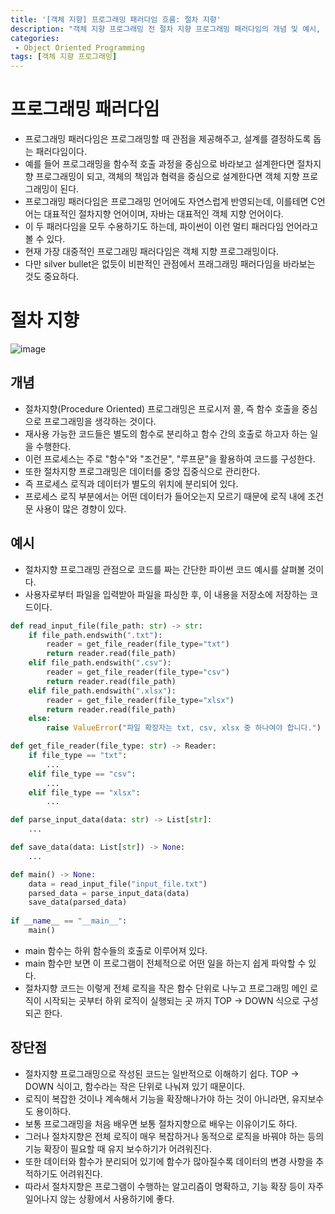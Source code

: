 ```yaml
---
title: '[객체 지향] 프로그래밍 패러다임 흐름: 절차 지향'
description: "객체 지향 프로그래밍 전 절차 지향 프로그래밍 패러다임의 개념 및 예시, 장단점"
categories:
 - Object Oriented Programming
tags: [객체 지향 프로그래밍]
---
```


# 프로그래밍 패러다임
- 프로그래밍 패러다임은 프로그래밍할 때 관점을 제공해주고, 설계를 결정하도록 돕는 패러다임이다.
- 예를 들어 프로그래밍을 함수적 호출 과정을 중심으로 바라보고 설계한다면 절차지향 프로그래밍이 되고, 객체의 책임과 협력을 중심으로 설계한다면 객체 지향 프로그래밍이 된다.
- 프로그래밍 패러다임은 프로그래밍 언어에도 자연스럽게 반영되는데, 이를테면 C언어는 대표적인 절차지향 언어이며, 자바는 대표적인 객체 지향 언어이다.
- 이 두 패러다임을 모두 수용하기도 하는데, 파이썬이 이런 멀티 패러다임 언어라고 볼 수 있다.
- 현재 가장 대중적인 프로그래밍 패러다임은 객체 지향 프로그래밍이다.
- 다만 silver bullet은 없듯이 비판적인 관점에서 프래그래밍 패러다임을 바라보는 것도 중요하다.

# 절차 지향

![image](https://user-images.githubusercontent.com/79494088/173485631-b4ec494a-4bd6-4716-8a6c-35e8de6f6bca.png)

## 개념
- 절차지향(Procedure Oriented) 프로그래밍은 프로시저 콜, 즉 함수 호출을 중심으로 프로그래밍을 생각하는 것이다.
- 재사용 가능한 코드들은 별도의 함수로 분리하고 함수 간의 호출로 하고자 하는 일을 수행한다.
- 이런 프로세스는 주로 "함수"와 "조건문", "루프문"을 활용하여 코드를 구성한다.
- 또한 절차지향 프로그래밍은 데이터를 중앙 집중식으로 관리한다.
- 즉 프로세스 로직과 데이터가 별도의 위치에 분리되어 있다.
- 프로세스 로직 부분에서는 어떤 데이터가 들어오는지 모르기 때문에 로직 내에 조건문 사용이 많은 경향이 있다.

## 예시
- 절차지향 프로그래밍 관점으로 코드를 짜는 간단한 파이썬 코드 예시를 살펴볼 것이다.
- 사용자로부터 파일을 입력받아 파일을 파싱한 후, 이 내용을 저장소에 저장하는 코드이다.

```py
def read_input_file(file_path: str) -> str:
    if file_path.endswith(".txt"):
        reader = get_file_reader(file_type="txt")
        return reader.read(file_path)
    elif file_path.endswith(".csv"):
        reader = get_file_reader(file_type="csv")
        return reader.read(file_path)
    elif file_path.endswith(".xlsx"):
        reader = get_file_reader(file_type="xlsx")
        return reader.read(file_path)
    else:
        raise ValueError("파일 확장자는 txt, csv, xlsx 중 하나여야 합니다.")

def get_file_reader(file_type: str) -> Reader:
    if file_type == "txt":
   		...
    elif file_type == "csv":
        ...
    elif file_type == "xlsx":
        ...

def parse_input_data(data: str) -> List[str]:
    ...

def save_data(data: List[str]) -> None:
    ...

def main() -> None:
    data = read_input_file("input_file.txt")
    parsed_data = parse_input_data(data)
    save_data(parsed_data)
    
if __name__ == "__main__":
    main()
```

- main 함수는 하위 함수들의 호출로 이루어져 있다.
- main 함수만 보면 이 프로그램이 전체적으로 어떤 일을 하는지 쉽게 파악할 수 있다.
- 절차지향 코드는 이렇게 전체 로직을 작은 함수 단위로 나누고 프로그래밍 메인 로직이 시작되는 곳부터 하위 로직이 실행되는 곳 까지 TOP -> DOWN 식으로 구성되곤 한다.

## 장단점
- 절차지향 프로그래밍으로 작성된 코드는 일반적으로 이해하기 쉽다. TOP -> DOWN 식이고, 함수라는 작은 단위로 나눠져 있기 때문이다.
- 로직이 복잡한 것이나 계속해서 기능을 확장해나가야 하는 것이 아니라면, 유지보수도 용이하다.
- 보통 프로그래밍을 처음 배우면 보통 절차지향으로 배우는 이유이기도 하다.
- 그러나 절차지향은 전체 로직이 매우 복잡하거나 동적으로 로직을 바꿔야 하는 등의 기능 확장이 필요할 때 유지 보수하기가 어려워진다.
- 또한 데이터와 함수가 분리되어 있기에 함수가 많아질수록 데이터의 변경 사항을 추적하기도 어려워진다.
- 따라서 절차지향은 프로그램이 수행하는 알고리즘이 명확하고, 기능 확장 등이 자주 일어나지 않는 상황에서 사용하기에 좋다.